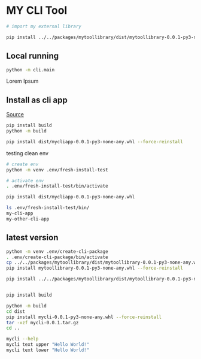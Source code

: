 # MY CLI Tool

```bash
# import my external library

pip install ../../packages/mytoollibrary/dist/mytoollibrary-0.0.1-py3-none-any.whl -t external-packages/mytoollibrary

```

## Local running

```bash
python -m cli.main
```

Lorem Ipsum

## Install as cli app

[Source](https://pybit.es/articles/how-to-package-and-deploy-cli-apps/)


```bash
pip install build
python -m build

pip install dist/mycliapp-0.0.1-py3-none-any.whl --force-reinstall

```


testing clean env

```bash
# create env
python -m venv .env/fresh-install-test

# activate env
. .env/fresh-install-test/bin/activate

pip install dist/mycliapp-0.0.1-py3-none-any.whl

ls .env/fresh-install-test/bin/
my-cli-app
my-other-cli-app
```


## latest version
```bash
python -m venv .env/create-cli-package
. .env/create-cli-package/bin/activate
cp ../../packages/mytoollibrary/dist/mytoollibrary-0.0.1-py3-none-any.whl .
pip install mytoollibrary-0.0.1-py3-none-any.whl --force-reinstall

pip install ../../packages/mytoollibrary/dist/mytoollibrary-0.0.1-py3-none-any.whl -t external-packages/mytoollibrary


pip install build

python -m build
cd dist
pip install mycli-0.0.1-py3-none-any.whl --force-reinstall
tar -xzf mycli-0.0.1.tar.gz
cd ..

mycli --help
mycli text upper "Hello World!"
mycli text lower "Hello World!"


```